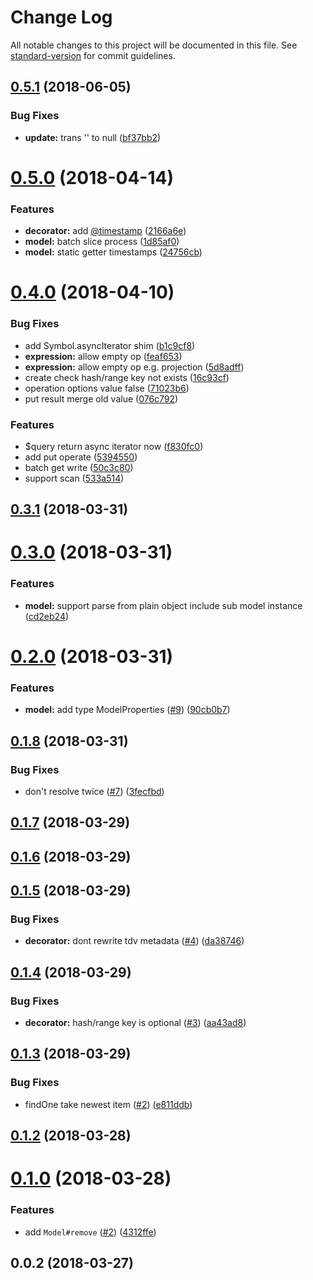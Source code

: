 # Change Log

All notable changes to this project will be documented in this file. See [standard-version](https://github.com/conventional-changelog/standard-version) for commit guidelines.

<a name="0.5.1"></a>
## [0.5.1](https://github.com/vitarn/tiamo/compare/v0.5.0...v0.5.1) (2018-06-05)


### Bug Fixes

* **update:** trans '' to null ([bf37bb2](https://github.com/vitarn/tiamo/commit/bf37bb2))



<a name="0.5.0"></a>
# [0.5.0](https://github.com/vitarn/tiamo/compare/v0.4.0...v0.5.0) (2018-04-14)


### Features

* **decorator:** add [@timestamp](https://github.com/timestamp) ([2166a6e](https://github.com/vitarn/tiamo/commit/2166a6e))
* **model:** batch slice process ([1d85af0](https://github.com/vitarn/tiamo/commit/1d85af0))
* **model:** static getter timestamps ([24756cb](https://github.com/vitarn/tiamo/commit/24756cb))



<a name="0.4.0"></a>
# [0.4.0](https://github.com/vitarn/tiamo/compare/v0.3.1...v0.4.0) (2018-04-10)


### Bug Fixes

* add Symbol.asyncIterator shim ([b1c9cf8](https://github.com/vitarn/tiamo/commit/b1c9cf8))
* **expression:** allow empty op ([feaf653](https://github.com/vitarn/tiamo/commit/feaf653))
* **expression:** allow empty op e.g. projection ([5d8adff](https://github.com/vitarn/tiamo/commit/5d8adff))
* create check hash/range key not exists ([16c93cf](https://github.com/vitarn/tiamo/commit/16c93cf))
* operation options value false ([71023b6](https://github.com/vitarn/tiamo/commit/71023b6))
* put result merge old value ([076c792](https://github.com/vitarn/tiamo/commit/076c792))


### Features

* $query return async iterator now ([f830fc0](https://github.com/vitarn/tiamo/commit/f830fc0))
* add put operate ([5394550](https://github.com/vitarn/tiamo/commit/5394550))
* batch get write ([50c3c80](https://github.com/vitarn/tiamo/commit/50c3c80))
* support scan ([533a514](https://github.com/vitarn/tiamo/commit/533a514))



<a name="0.3.1"></a>
## [0.3.1](https://github.com/vitarn/tiamo/compare/v0.3.0...v0.3.1) (2018-03-31)



<a name="0.3.0"></a>
# [0.3.0](https://github.com/vitarn/tiamo/compare/v0.2.0...v0.3.0) (2018-03-31)


### Features

* **model:** support parse from plain object include sub model instance ([cd2eb24](https://github.com/vitarn/tiamo/commit/cd2eb24))



<a name="0.2.0"></a>
# [0.2.0](https://github.com/vitarn/tiamo/compare/v0.1.8...v0.2.0) (2018-03-31)


### Features

* **model:** add type ModelProperties<Model> ([#9](https://github.com/vitarn/tiamo/issues/9)) ([90cb0b7](https://github.com/vitarn/tiamo/commit/90cb0b7))



<a name="0.1.8"></a>
## [0.1.8](https://github.com/vitarn/tiamo/compare/v0.1.7...v0.1.8) (2018-03-31)


### Bug Fixes

* don't resolve twice ([#7](https://github.com/vitarn/tiamo/issues/7)) ([3fecfbd](https://github.com/vitarn/tiamo/commit/3fecfbd))



<a name="0.1.7"></a>
## [0.1.7](https://github.com/vitarn/tiamo/compare/v0.1.6...v0.1.7) (2018-03-29)



<a name="0.1.6"></a>
## [0.1.6](https://github.com/vitarn/tiamo/compare/v0.1.5...v0.1.6) (2018-03-29)



<a name="0.1.5"></a>
## [0.1.5](https://github.com/vitarn/tiamo/compare/v0.1.4...v0.1.5) (2018-03-29)


### Bug Fixes

* **decorator:** dont rewrite tdv metadata ([#4](https://github.com/vitarn/tiamo/issues/4)) ([da38746](https://github.com/vitarn/tiamo/commit/da38746))



<a name="0.1.4"></a>
## [0.1.4](https://github.com/vitarn/tiamo/compare/v0.1.3...v0.1.4) (2018-03-29)


### Bug Fixes

* **decorator:** hash/range key is optional ([#3](https://github.com/vitarn/tiamo/issues/3)) ([aa43ad8](https://github.com/vitarn/tiamo/commit/aa43ad8))



<a name="0.1.3"></a>
## [0.1.3](https://github.com/vitarn/tiamo/compare/v0.1.2...v0.1.3) (2018-03-29)


### Bug Fixes

* findOne take newest item ([#2](https://github.com/vitarn/tiamo/issues/2)) ([e811ddb](https://github.com/vitarn/tiamo/commit/e811ddb))



<a name="0.1.2"></a>
## [0.1.2](https://github.com/vitarn/tiamo/compare/v0.1.0...v0.1.2) (2018-03-28)



<a name="0.1.0"></a>
# [0.1.0](https://github.com/vitarn/tiamo/compare/v0.0.2...v0.1.0) (2018-03-28)


### Features

* add `Model#remove` ([#2](https://github.com/vitarn/tiamo/issues/2)) ([4312ffe](https://github.com/vitarn/tiamo/commit/4312ffe))



<a name="0.0.2"></a>
## 0.0.2 (2018-03-27)
